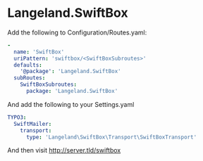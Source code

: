 # Langeland.SwiftBox

Add the following to Configuration/Routes.yaml:

```yaml
-
  name: 'SwiftBox'
  uriPattern: 'swiftbox/<SwiftBoxSubroutes>'
  defaults:
    '@package': 'Langeland.SwiftBox'
  subRoutes:
    SwiftBoxSubroutes:
      package: 'Langeland.SwiftBox'
```

And add the following to your Settings.yaml

```yaml
TYPO3:
  SwiftMailer:
    transport:
      type: 'Langeland\SwiftBox\Transport\SwiftBoxTransport'
````

And then visit http://server.tld/swiftbox

